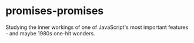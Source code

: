 # promises-promises
Studying the inner workings of one of JavaScript's most important features - and maybe 1980s one-hit wonders.
